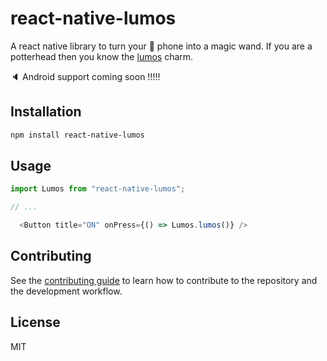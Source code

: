 # react-native-lumos

A react native library to turn your :iphone: phone into a magic wand. 
If you are a potterhead then you know the [lumos](https://en.wikibooks.org/wiki/Muggles%27_Guide_to_Harry_Potter/Magic/Lumos) charm.

:speaker: Android support coming soon !!!!! 

## Installation

```sh
npm install react-native-lumos
```

## Usage

```js
import Lumos from "react-native-lumos";

// ...

  <Button title="ON" onPress={() => Lumos.lumos()} />
```

## Contributing
See the [contributing guide](CONTRIBUTING.md) to learn how to contribute to the repository and the development workflow.

## License

MIT

